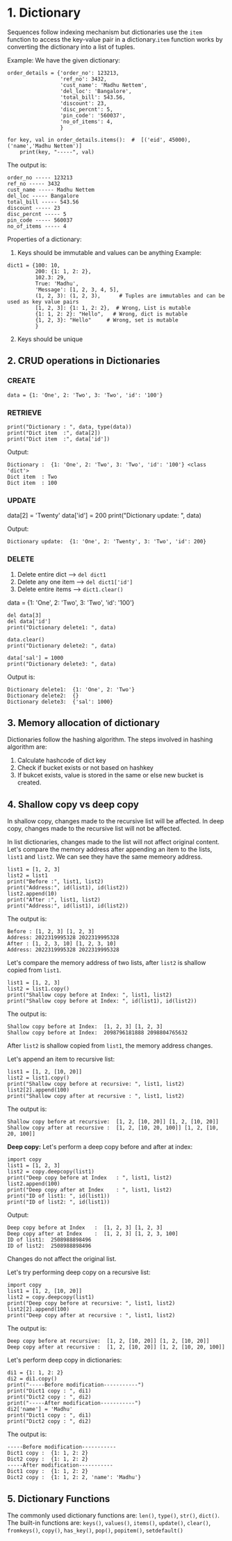 # 1. Dictionary

Sequences follow indexing mechanism but dictionaries use the `item` function to access the key-value pair in a dictionary.`item` function works by converting the 
dictionary into a list of tuples.

Example:
We have the given dictionary:
```
order_details = {'order_no': 123213,
                 'ref_no': 3432,
                 'cust_name': 'Madhu Nettem',
                 'del_loc': 'Bangalore',
                 'total_bill': 543.56,
                 'discount': 23,
                 'disc_percnt': 5,
                 'pin_code': '560037',
                 'no_of_items': 4,
                 }
```

```
for key, val in order_details.items():  #  [('eid', 45000), ('name','Madhu Nettem')]
    print(key, "-----", val)
```

The output is:
```
order_no ----- 123213
ref_no ----- 3432
cust_name ----- Madhu Nettem
del_loc ----- Bangalore
total_bill ----- 543.56
discount ----- 23
disc_percnt ----- 5
pin_code ----- 560037
no_of_items ----- 4
```

Properties of a dictionary:
1. Keys should be immutable and values can be anything
Example:
```
dict1 = {100: 10,
         200: {1: 1, 2: 2},
         102.3: 29,
         True: 'Madhu',
         'Message': [1, 2, 3, 4, 5],
         (1, 2, 3): (1, 2, 3),      # Tuples are immutables and can be used as key value pairs
         [1, 2, 3]: {1: 1, 2: 2},  # Wrong, List is mutable
         {1: 1, 2: 2}: "Hello",   # Wrong, dict is mutable
         {1, 2, 3}: "Hello"     # Wrong, set is mutable
         }
```

2. Keys should be unique

## 2. CRUD operations in Dictionaries

### CREATE
```
data = {1: 'One', 2: 'Two', 3: 'Two', 'id': '100'}
```

### RETRIEVE
```
print("Dictionary : ", data, type(data))
print("Dict item  :", data[2])
print("Dict item  :", data['id'])
```

Output:
```
Dictionary :  {1: 'One', 2: 'Two', 3: 'Two', 'id': '100'} <class 'dict'>
Dict item  : Two
Dict item  : 100
```

### UPDATE
data[2] = 'Twenty'
data['id'] = 200
print("Dictionary update: ", data)

Output:
```
Dictionary update:  {1: 'One', 2: 'Twenty', 3: 'Two', 'id': 200}
```

### DELETE

1. Delete entire  dict   --> `del dict1`
2. Delete any one item   --> `del dict1['id']`
3. Delete entire items   --> `dict1.clear()`

data = {1: 'One', 2: 'Two', 3: 'Two', 'id': '100'}

```
del data[3]
del data['id']
print("Dictionary delete1: ", data)

data.clear()
print("Dictionary delete2: ", data)

data['sal'] = 1000
print("Dictionary delete3: ", data)
```

Output is:
```
Dictionary delete1:  {1: 'One', 2: 'Two'}
Dictionary delete2:  {}
Dictionary delete3:  {'sal': 1000}
```

## 3. Memory allocation of dictionary

Dictionaries follow the hashing algorithm. The steps involved in hashing algorithm are:
1. Calculate hashcode of dict key
2. Check if bucket exists or not based on hashkey
3. If bukcet exists, value is stored in the same or else new bucket is created.

## 4. Shallow copy vs deep copy
In shallow copy, changes made to the recursive list will be affected. In deep copy, changes made to the recursive list will not be affected.

In list dictionaries, changes made to the list will not affect original content. Let's compare the memory address after appending an item to the lists, `list1` and `list2`. We can see they have the same memeory address.

```
list1 = [1, 2, 3]
list2 = list1
print("Before :", list1, list2)
print("Address:", id(list1), id(list2))
list2.append(10)
print("After :", list1, list2)
print("Address:", id(list1), id(list2))
```

The output is:
```
Before : [1, 2, 3] [1, 2, 3]
Address: 2022319995328 2022319995328
After : [1, 2, 3, 10] [1, 2, 3, 10]
Address: 2022319995328 2022319995328
```

Let's compare the memory address of two lists, after `list2` is shallow copied from `list1`. 

```
list1 = [1, 2, 3]
list2 = list1.copy()
print("Shallow copy before at Index: ", list1, list2)
print("Shallow copy before at Index: ", id(list1), id(list2))
```

The output is:
```
Shallow copy before at Index:  [1, 2, 3] [1, 2, 3]
Shallow copy before at Index:  2098796181888 2098804765632
```

After `list2` is shallow copied from `list1`, the memory address changes.

Let's append an item to recursive list:

```
list1 = [1, 2, [10, 20]]
list2 = list1.copy()
print("Shallow copy before at recursive: ", list1, list2)
list2[2].append(100)
print("Shallow copy after at recursive : ", list1, list2)
```

The output is:
```
Shallow copy before at recursive:  [1, 2, [10, 20]] [1, 2, [10, 20]]
Shallow copy after at recursive :  [1, 2, [10, 20, 100]] [1, 2, [10, 20, 100]]
```

**Deep copy:**
Let's perform a deep copy before and after at index:
```
import copy
list1 = [1, 2, 3]
list2 = copy.deepcopy(list1)
print("Deep copy before at Index   : ", list1, list2)
list2.append(100)
print("Deep copy after at Index    : ", list1, list2)
print("ID of list1: ", id(list1))
print("ID of list2: ", id(list1))

```

Output:
```
Deep copy before at Index   :  [1, 2, 3] [1, 2, 3]
Deep copy after at Index    :  [1, 2, 3] [1, 2, 3, 100]
ID of list1:  2508988898496
ID of list2:  2508988898496
```

Changes do not affect the original list.

Let's try performing deep copy on a recursive list:
```
import copy
list1 = [1, 2, [10, 20]]
list2 = copy.deepcopy(list1)
print("Deep copy before at recursive: ", list1, list2)
list2[2].append(100)
print("Deep copy after at recursive : ", list1, list2)
```

The output is:
```
Deep copy before at recursive:  [1, 2, [10, 20]] [1, 2, [10, 20]]
Deep copy after at recursive :  [1, 2, [10, 20]] [1, 2, [10, 20, 100]]
```

Let's perform deep copy in dictionaries:
```
di1 = {1: 1, 2: 2}
di2 = di1.copy()
print("-----Before modification-----------")
print("Dict1 copy : ", di1)
print("Dict2 copy : ", di2)
print("-----After modification-----------")
di2['name'] = 'Madhu'
print("Dict1 copy : ", di1)
print("Dict2 copy : ", di2)
```

The output is:
```
-----Before modification-----------
Dict1 copy :  {1: 1, 2: 2}
Dict2 copy :  {1: 1, 2: 2}
-----After modification-----------
Dict1 copy :  {1: 1, 2: 2}
Dict2 copy :  {1: 1, 2: 2, 'name': 'Madhu'}
```

## 5. Dictionary Functions

The commonly used dictionary functions are: `len()`, `type()`, `str()`, `dict()`.
The built-in functions are:
`keys()`, `values()`, `items()`, `update()`, `clear()`, `fromkeys()`, `copy()`, `has_key()`, `pop()`, `popitem()`, `setdefault()`
